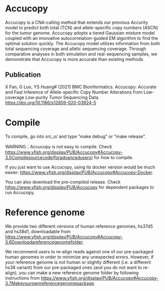 # Accucopy

Accucopy is a CNA-calling method that extends our previous Accurity model to predict both total (TCN) and allele-specific copy numbers (ASCN) for the tumor genome. Accucopy adopts a tiered Gaussian mixture model coupled with an innovative autocorrelation-guided EM algorithm to find the optimal solution quickly. The Accucopy model utilizes information from both total sequencing coverage and allelic sequencing coverage. Through comparative analyses in both simulation and real-sequencing samples, we demonstrate that Accucopy is more accurate than existing methods

## Publication

X Fan, G Luo, YS Huang# (2021) BMC Bioinformatics. Accucopy: Accurate and Fast Inference of Allele-specific Copy Number Alterations from Low-coverage Low-purity Tumor Sequencing Data. https://doi.org/10.1186/s12859-020-03924-5


# Compile

To compile, go into src_o/ and type "make debug" or "make release".

WARNING：Accucopy is not easy to compile. Check https://www.yfish.org/display/PUB/Accucopy#Accucopy-3.5Compilesourcecode(foradvancedusers) for how to compile.

If you just want to use Accucopy, using its docker version would be much easier: https://www.yfish.org/display/PUB/Accucopy#Accucopy-Docker.

You can also download the pre-compiled release. Check https://www.yfish.org/display/PUB/Accucopy for dependent packages to run Accucopy.

# Reference genome
We provide two different versions of human reference genomes, hs37d5 and hs38d1, downloadable from https://www.yfish.org/display/PUB/Accucopy#Accucopy-3.6Downloadareferencegenomefolder.

We recommend users to re-align reads against one of our pre-packaged human genomes in order to minimize any unexpected errors. However, if your reference genome is not human or  slightly different (i.e. a different hs38 variant) from our pre-packaged ones (and you do not want to re-align), you can make a new reference genome folder by following instructions from https://www.yfish.org/display/PUB/Accucopy#Accucopy-3.7Makeyourownreferencegenomepackage.
